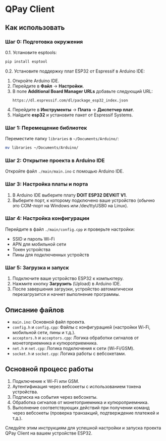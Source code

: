 # QPay Client

## Как использовать

### Шаг 0: Подготовка окружения
0.1. Установите esptools:
```sh
pip install esptool
```

0.2. Установите поддержку плат ESP32 от Espressif в Arduino IDE:
1. Откройте Arduino IDE.
2. Перейдите в **Файл** -> **Настройки**.
3. В поле **Additional Board Manager URLs** добавьте следующий URL:
   ```
   https://dl.espressif.com/dl/package_esp32_index.json
   ```
4. Перейдите в **Инструменты** -> **Плата** -> **Диспетчер плат**.
5. Найдите **esp32** и установите пакет от Espressif Systems.

### Шаг 1: Перемещение библиотек
Переместите папку `libraries` в `~/Documents/Arduino/`:
```sh
mv libraries ~/Documents/Arduino/
```

### Шаг 2: Открытие проекта в Arduino IDE
Откройте файл `./main/main.ino` с помощью Arduino IDE.

### Шаг 3: Настройка платы и порта
1. В Arduino IDE выберите плату **DOIT ESP32 DEVKIT V1**.
2. Выберите порт, к которому подключено ваше устройство (обычно это COM-порт на Windows или /dev/ttyUSB0 на Linux).

### Шаг 4: Настройка конфигурации
Перейдите в файл `./main/config.cpp` и проверьте настройки:
- SSID и пароль Wi-Fi
- APN для мобильной сети
- Токен устройства
- Пины для подключенных устройств

### Шаг 5: Загрузка и запуск
1. Подключите ваше устройство ESP32 к компьютеру.
2. Нажмите кнопку **Загрузить** (Upload) в Arduino IDE.
3. После завершения загрузки, устройство автоматически перезагрузится и начнет выполнение программы.

## Описание файлов

- `main.ino`: Основной файл проекта.
- `config.h` и `config.cpp`: Файлы с конфигурацией (настройки Wi-Fi, мобильной сети, пины и т.д.).
- `acceptors.h` и `acceptors.cpp`: Логика обработки сигналов от монетоприемника и купюроприемника.
- `net.h` и `net.cpp`: Логика подключения к сети (Wi-Fi/GSM).
- `socket.h` и `socket.cpp`: Логика работы с вебсокетами.

## Основной процесс работы

1. Подключение к Wi-Fi или GSM.
2. Аутентификация через вебсокеты с использованием токена устройства.
3. Подписка на события через вебсокеты.
4. Обработка сигналов от монетоприемника и купюроприемника.
5. Выполнение соответствующих действий при получении команд через вебсокеты (проверка транзакций, подтверждение платежей и т.д.).

Следуйте этим инструкциям для успешной настройки и запуска проекта QPay Client на вашем устройстве ESP32.